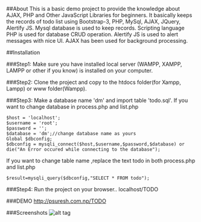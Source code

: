 ##About
This is a basic demo project to provide the knowledge about AJAX, PHP and Other JavaScript Libraries for beginners. It basically keeps the records of todo list using Bootstrap-3, PHP, MySql, AJAX, JQuery, Alertify JS. Mysql database is used to keep records. Scripting language PHP is used for database CRUD operation. Alertify JS is used to alert messages with nice UI. AJAX has been used for background processing.

##Installation

###Step1:
Make sure you have installed local server (WAMPP, XAMPP, LAMPP or other if you know) is installed on your computer.

###Step2:
Clone the project and copy to the htdocs folder(for Xampp, Lampp) or www folder(Wampp). 

###Step3:
Make a database name 'dm' and import table 'todo.sql'. If you want to change database in process.php and list.php
```
$host = 'localhost';
$username = 'root';
$password = '';
$database = 'dm';//change database name as yours
Global $dbconfig;
$dbconfig = mysqli_connect($host,$username,$password,$database) or die("An Error occured while connecting to the database");
```
If you want to change table name ,replace the text todo in both process.php and list.php
```
$result=mysqli_query($dbconfig,"SELECT * FROM todo");
```
###Step4:
Run the project on your browser.. localhost/TODO

###DEMO
http://psuresh.com.np/TODO

###Screenshots
![alt tag](https://raw.githubusercontent.com/suresh021/TODO/screenshots/img1.jpg)
